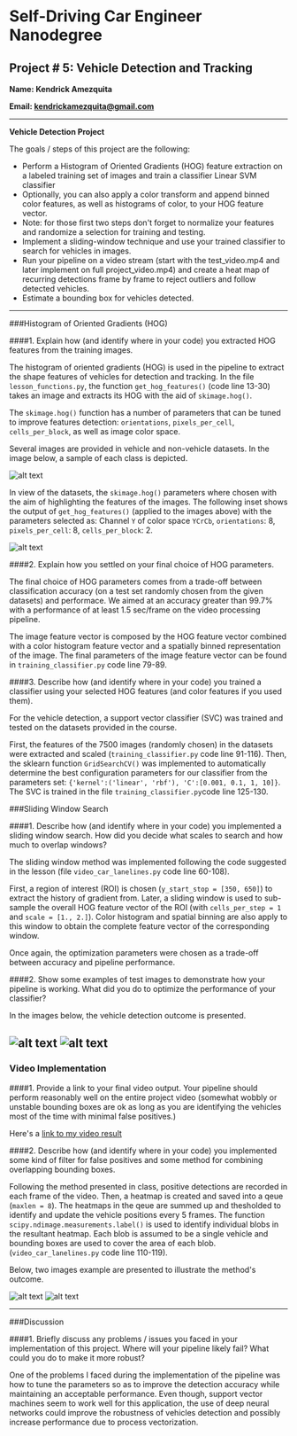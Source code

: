 # Self-Driving Car Engineer Nanodegree

## Project # 5: Vehicle Detection and Tracking

**Name: Kendrick Amezquita**

**Email: kendrickamezquita@gmail.com**

---

**Vehicle Detection Project**

The goals / steps of this project are the following:

* Perform a Histogram of Oriented Gradients (HOG) feature extraction on a labeled training set of images and train a classifier Linear SVM classifier
* Optionally, you can also apply a color transform and append binned color features, as well as histograms of color, to your HOG feature vector. 
* Note: for those first two steps don't forget to normalize your features and randomize a selection for training and testing.
* Implement a sliding-window technique and use your trained classifier to search for vehicles in images.
* Run your pipeline on a video stream (start with the test_video.mp4 and later implement on full project_video.mp4) and create a heat map of recurring detections frame by frame to reject outliers and follow detected vehicles.
* Estimate a bounding box for vehicles detected.

[//]: # (Image References)
[image1]: ./output_images/veh_non_veh.png
[image2]: ./output_images/HOG_example.png
[image3]: ./output_images/test1_bbox.png
[image4]:  ./output_images/test5_bbox.png
[image5]: ./output_images/test1_heatmap.png
[image6]: ./output_images/test5_heatmap.png

---
###Histogram of Oriented Gradients (HOG)

####1. Explain how (and identify where in your code) you extracted HOG features from the training images.

The histogram of oriented gradients (HOG) is used in the pipeline to extract the shape features of vehicles for detection and tracking. In the file `lesson_functions.py`, the function `get_hog_features()` (code line 13-30) takes an image and extracts its HOG with the aid of `skimage.hog()`. 

The `skimage.hog()` function has a number of parameters that can be tuned to improve features detection: `orientations`, `pixels_per_cell`, `cells_per_block`, as well as image color space.

Several images are provided in vehicle and non-vehicle datasets. In the image below, a sample of each class is depicted. 

![alt text][image1]

In view of the datasets, the `skimage.hog()` parameters where chosen with the aim of highlighting the features of the images. The following inset shows the output of `get_hog_features()` (applied to the images above) with the parameters selected as: Channel `Y` of color space `YCrCb`, `orientations`: 8, `pixels_per_cell`: 8, `cells_per_block`: 2.

![alt text][image2]

####2. Explain how you settled on your final choice of HOG parameters.

The final choice of HOG parameters comes from a trade-off between classification accuracy (on a test set randomly chosen from the given datasets) and performace. We aimed at an accuracy greater than 99.7% with a performance of at least 1.5 sec/frame on the video processing pipeline.

The image feature vector is composed by the HOG feature vector combined with a color histogram feature vector and a spatially binned representation of the image. The final parameters of the image feature vector can be found in  `training_classifier.py` code line 79-89.

####3. Describe how (and identify where in your code) you trained a classifier using your selected HOG features (and color features if you used them).

For the vehicle detection, a support vector classifier (SVC) was trained and tested on the datasets provided in the course. 

First, the features of the 7500 images  (randomly chosen) in the datasets were extracted and scaled (`training_classifier.py` code line 91-116). Then, the sklearn function `GridSearchCV()` was implemented to automatically determine the best configuration parameters for our classifier from the parameters set: `{'kernel':('linear', 'rbf'), 'C':[0.001, 0.1, 1, 10]}`. The SVC is trained in the file `training_classifier.py`code line 125-130.

###Sliding Window Search

####1. Describe how (and identify where in your code) you implemented a sliding window search.  How did you decide what scales to search and how much to overlap windows?

The sliding window method was implemented following the code suggested in the lesson (file `video_car_lanelines.py` code line 60-108). 

First, a region of interest (ROI) is chosen (`y_start_stop = [350, 650]`)  to extract the history of gradient from. Later, a sliding window is used to sub-sample the overall HOG feature vector of the ROI (with `cells_per_step = 1` and  `scale = [1., 2.]`). Color histogram and spatial binning are also apply to this window to obtain the complete feature vector of the corresponding window.

Once again, the optimization parameters were chosen as a trade-off between accuracy and pipeline performance.

####2. Show some examples of test images to demonstrate how your pipeline is working.  What did you do to optimize the performance of your classifier?

In the images below, the vehicle detection outcome is presented.

![alt text][image3]
![alt text][image4]
---

### Video Implementation

####1. Provide a link to your final video output.  Your pipeline should perform reasonably well on the entire project video (somewhat wobbly or unstable bounding boxes are ok as long as you are identifying the vehicles most of the time with minimal false positives.)

Here's a [link to my video result](./project_video_output.mp4)


####2. Describe how (and identify where in your code) you implemented some kind of filter for false positives and some method for combining overlapping bounding boxes.

Following the method presented in class, positive detections are recorded in each frame of the video. Then, a heatmap is created and saved into a qeue (`maxlen = 8`). The heatmaps in the qeue are summed up and thesholded to identify and update the vehicle positions every 5 frames.  The function `scipy.ndimage.measurements.label()` is used to identify individual blobs in the resultant heatmap.  Each blob is assumed to be a single vehicle and bounding boxes are used to cover the area of each blob. (`video_car_lanelines.py` code line 110-119).

Below, two images example are presented to illustrate the method's outcome.

![alt text][image5]
![alt text][image6]

---

###Discussion

####1. Briefly discuss any problems / issues you faced in your implementation of this project.  Where will your pipeline likely fail?  What could you do to make it more robust?

One of the problems I faced during the implementation of the pipeline was how to tune the parameters so as to improve the detection accuracy while maintaining an acceptable performance. Even though, support vector machines seem to work well for this application, the use of deep neural networks could improve the robustness of vehicles detection and possibly increase performance due to process vectorization.

